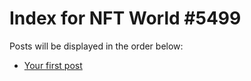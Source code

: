 # Index for NFT World #5499
Posts will be displayed in the order below:

- [Your first post](./001-first.md)

